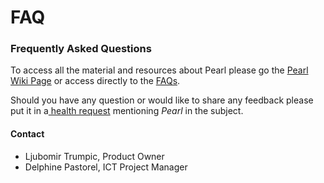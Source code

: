 # FAQ

### Frequently Asked Questions

To access all the material and resources about Pearl please go the [Pearl Wiki Page](https://collab.ext.icrc.org/sites/TS_ASSIST/WIKIHealthUnit/Pages/Pearl.aspx) or access directly to the [FAQs](https://collab.ext.icrc.org/sites/TS_ASSIST/_layouts/15/WopiFrame.aspx?sourcedoc=/sites/TS_ASSIST/activities/HEALTH/Pearl/03_Pearl_LearningAndSupport/Pearl_WikiContent/Pearl_HealthWiki_FAQs.docx\&action=default).

Should you have any question or would like to share any feedback please put it in a[ health request](https://smt.ext.icrc.org/esc?id=sc_cat_item\&sys_id=58ca0a0a6da5f9105040cd7540391b7f) mentioning _Pearl_ in the subject.

#### Contact

* Ljubomir Trumpic, Product Owner
* Delphine Pastorel, ICT Project Manager

